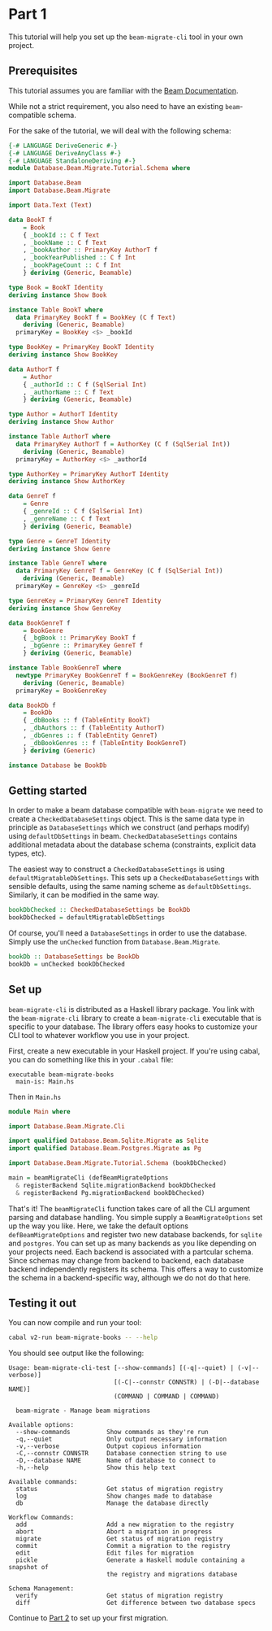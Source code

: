 # Part 1

This tutorial will help you set up the `beam-migrate-cli` tool in your own project.

## Prerequisites

This tutorial assumes you are familiar with the [Beam Documentation](https://haskell-beam.github.io/beam).

While not a strict requirement, you also need to have an existing `beam`-compatible schema.

For the sake of the tutorial, we will deal with the following schema:

```haskell
{-# LANGUAGE DeriveGeneric #-}
{-# LANGUAGE DeriveAnyClass #-}
{-# LANGUAGE StandaloneDeriving #-}
module Database.Beam.Migrate.Tutorial.Schema where

import Database.Beam
import Database.Beam.Migrate

import Data.Text (Text)

data BookT f
    = Book
    { _bookId :: C f Text
    , _bookName :: C f Text
    , _bookAuthor :: PrimaryKey AuthorT f
    , _bookYearPublished :: C f Int
    , _bookPageCount :: C f Int
    } deriving (Generic, Beamable)

type Book = BookT Identity
deriving instance Show Book

instance Table BookT where
  data PrimaryKey BookT f = BookKey (C f Text)
    deriving (Generic, Beamable)
  primaryKey = BookKey <$> _bookId

type BookKey = PrimaryKey BookT Identity
deriving instance Show BookKey

data AuthorT f
    = Author
    { _authorId :: C f (SqlSerial Int)
    , _authorName :: C f Text
    } deriving (Generic, Beamable)

type Author = AuthorT Identity
deriving instance Show Author

instance Table AuthorT where
  data PrimaryKey AuthorT f = AuthorKey (C f (SqlSerial Int))
    deriving (Generic, Beamable)
  primaryKey = AuthorKey <$> _authorId

type AuthorKey = PrimaryKey AuthorT Identity
deriving instance Show AuthorKey

data GenreT f
    = Genre
    { _genreId :: C f (SqlSerial Int)
    , _genreName :: C f Text
    } deriving (Generic, Beamable)

type Genre = GenreT Identity
deriving instance Show Genre

instance Table GenreT where
  data PrimaryKey GenreT f = GenreKey (C f (SqlSerial Int))
    deriving (Generic, Beamable)
  primaryKey = GenreKey <$> _genreId

type GenreKey = PrimaryKey GenreT Identity
deriving instance Show GenreKey

data BookGenreT f
    = BookGenre
    { _bgBook :: PrimaryKey BookT f
    , _bgGenre :: PrimaryKey GenreT f
    } deriving (Generic, Beamable)

instance Table BookGenreT where
  newtype PrimaryKey BookGenreT f = BookGenreKey (BookGenreT f)
    deriving (Generic, Beamable)
  primaryKey = BookGenreKey

data BookDb f
    = BookDb
    { _dbBooks :: f (TableEntity BookT)
    , _dbAuthors :: f (TableEntity AuthorT)
    , _dbGenres :: f (TableEntity GenreT)
    , _dbBookGenres :: f (TableEntity BookGenreT)
    } deriving (Generic)

instance Database be BookDb
```

## Getting started

In order to make a beam database compatible with `beam-migrate` we need to create a
`CheckedDatabaseSettings` object. This is the same data type in principle as `DatabaseSettings`
which we construct (and perhaps modify) using `defaultDbSettings` in beam. `CheckedDatabaseSettings`
contains additional metadata about the database schema (constraints, explicit data types, etc).

The easiest way to construct a `CheckedDatabaseSettings` is using
`defaultMigratableDbSettings`. This sets up a `CheckedDatabaseSettings` with sensible defaults,
using the same naming scheme as `defaultDbSettings`. Similarly, it can be modified in the same way.

```haskell
bookDbChecked :: CheckedDatabaseSettings be BookDb
bookDbChecked = defaultMigratableDbSettings
```

Of course, you'll need a `DatabaseSettings` in order to use the database. Simply use the `unChecked`
function from `Database.Beam.Migrate`.

```haskell
bookDb :: DatabaseSettings be BookDb
bookDb = unChecked bookDbChecked
```

## Set up

`beam-migrate-cli` is distributed as a Haskell library package. You link with the `beam-migrate-cli`
library to create a `beam-migrate-cli` executable that is specific to your database. The library
offers easy hooks to customize your CLI tool to whatever workflow you use in your project.

First, create a new executable in your Haskell project. If you're using cabal, you can do something
like this in your `.cabal` file:

```
executable beam-migrate-books
  main-is: Main.hs
```

Then in `Main.hs`

```haskell
module Main where

import Database.Beam.Migrate.Cli

import qualified Database.Beam.Sqlite.Migrate as Sqlite
import qualified Database.Beam.Postgres.Migrate as Pg

import Database.Beam.Migrate.Tutorial.Schema (bookDbChecked)

main = beamMigrateCli (defBeamMigrateOptions
  & registerBackend Sqlite.migrationBackend bookDbChecked
  & registerBackend Pg.migrationBackend bookDbChecked)
```

That's it! The `beamMigrateCli` function takes care of all the CLI argument parsing and database
handling. You simple supply a `BeamMigrateOptions` set up the way you like. Here, we take the
default options `defBeamMigrateOptions` and register two new database backends, for `sqlite` and
`postgres`. You can set up as many backends as you like depending on your projects need. Each
backend is associated with a partcular schema. Since schemas may change from backend to backend,
each database backend independently registers its schema. This offers a way to customize the schema
in a backend-specific way, although we do not do that here.

## Testing it out

You can now compile and run your tool:

```bash
cabal v2-run beam-migrate-books -- --help
```

You should see output like the following:

```
Usage: beam-migrate-cli-test [--show-commands] [(-q|--quiet) | (-v|--verbose)]
                             [(-C|--connstr CONNSTR) | (-D|--database NAME)]
                             (COMMAND | COMMAND | COMMAND)

  beam-migrate - Manage beam migrations

Available options:
  --show-commands          Show commands as they're run
  -q,--quiet               Only output necessary information
  -v,--verbose             Output copious information
  -C,--connstr CONNSTR     Database connection string to use
  -D,--database NAME       Name of database to connect to
  -h,--help                Show this help text

Available commands:
  status                   Get status of migration registry
  log                      Show changes made to database
  db                       Manage the database directly

Workflow Commands:
  add                      Add a new migration to the registry
  abort                    Abort a migration in progress
  migrate                  Get status of migration registry
  commit                   Commit a migration to the registry
  edit                     Edit files for migration
  pickle                   Generate a Haskell module containing a snapshot of
                           the registry and migrations database

Schema Management:
  verify                   Get status of migration registry
  diff                     Get difference between two database specs
```

Continue to [Part 2](part2) to set up your first migration.
